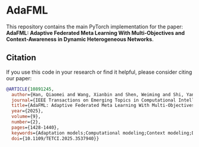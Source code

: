 # AdaFML

This repository contains the main PyTorch implementation for the paper: **AdaFML: Adaptive Federated Meta Learning With Multi-Objectives and Context-Awareness in Dynamic Heterogeneous Networks**.

## Citation

If you use this code in your research or find it helpful, please consider citing our paper:

```bibtex
@ARTICLE{10891245,
  author={Han, Qiaomei and Wang, Xianbin and Shen, Weiming and Shi, Yanjun},
  journal={IEEE Transactions on Emerging Topics in Computational Intelligence}, 
  title={AdaFML: Adaptive Federated Meta Learning With Multi-Objectives and Context-Awareness in Dynamic Heterogeneous Networks}, 
  year={2025},
  volume={9},
  number={2},
  pages={1428-1440},
  keywords={Adaptation models;Computational modeling;Context modeling;Data models;Performance evaluation;Metalearning;Servers;Training;Costs;Optimization;Federated meta learning;contextual information;multiple objectives;dynamic heterogeneous networks},
  doi={10.1109/TETCI.2025.3537940}}
